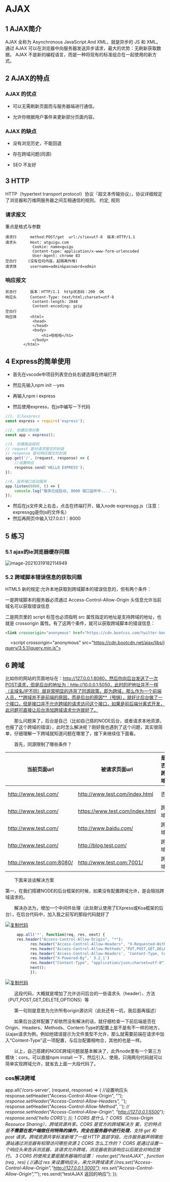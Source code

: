 # AJAX

## 1 AJAX简介

AJAX 全称为 Asynchronous JavaScript And XML，就是异步的 JS 和 XML。
 通过 AJAX 可以在浏览器中向服务器发送异步请求，最大的优势：无刷新获取数据。
 AJAX 不是新的编程语言，而是一种将现有的标准组合在一起使用的新方式。

## 2 AJAX的特点

### AJAX 的优点

- 可以无需刷新页面而与服务器端进行通信。

- 允许你根据用户事件来更新部分页面内容。

### AJAX 的缺点

- 没有浏览历史，不能回退

- 存在跨域问题(同源)

- SEO 不友好

## 3 HTTP

HTTP（hypertext transport protocol）协议『超文本传输协议』，协议详细规定了浏览器和万维网服务器之间互相通信的规则。
约定, 规则

### **请求报文**

重点是格式与参数

    请求行      method:POST/get  url:/s?ie=utf-8  版本:HTTP/1.1 
    请求头      Host: atguigu.com
    			Cookie: name=guigu
    			Content-type: application/x-www-form-urlencoded
    			User-Agent: chrome 83
    空白行		(没有任何内容，起隔离作用)
    请求体      username=admin&password=admin

### **响应报文**

```
状态行      版本：HTTP/1.1  http状态码：200  OK
响应头      Content-Type: text/html;charset=utf-8
			Content-length: 2048
			Content-encoding: gzip
空白行    
响应体      <html>
            <head>
            </head>
            <body>
                <h1>哈哈哈</h1>
            </body>
        </html>
```

## 4 Express的简单使用

- 首先在vscode中项目列表空白处右键选择在终端打开

- 然后先输入npm init --yes

- 再输入npm i express

- 然后使用express，在js中编写一下代码

```javascript
//1. 引入express
const express = require('express');

//2. 创建应用对象
const app = express();

//3. 创建路由规则
// request 是对请求报文的封装
// response 是对响应报文的封装
app.get('/', (request, response) => {
    //设置响应
    response.send('HELLO EXPRESS');
});

//4. 监听端口启动服务
app.listen(8000, () => {
    console.log("服务已经启动, 8000 端口监听中....");
});
```

- 然后在js文件夹上右击，点击在终端打开，输入node expressgg.js（注意：expressgg是你js的文件名）
- 然后再网页中输入127.0.0.1：8000

## 5 练习

### 5.1 ajax的ie浏览器缓存问题

![image-20210319182114949](AJAX.assets/image-20210319182114949.png)

### 5.2 跨域脚本错误信息的获取问题

HTML5 新的规定:允许本地获取到跨域脚本的错误信息的，但有两个条件：

一是跨域脚本的服务器必须通过  Access-Control-Allow-Origin 头信息允许当前域名可以获取错误信息

二是网页里的 script 标签也必须指明 src  属性指定的地址是支持跨域的地址，也就是 crossorigin 属性。有了这两个条件，就可以获取跨域脚本的错误信息：

 

```html
<link crossorigin="anonymous" href="https://cdn.bootcss.com/twitter-bootstrap/3.3.7/css/bootstrap.min.css" rel="stylesheet">
```

    <script crossorigin="anonymous" src="https://cdn.bootcdn.net/ajax/libs/jquery/3.5.1/jquery.min.js"></script>

## 6 跨域

比如你的网站的页面地址在：http://127.0.0.1:8080，然后你向后台发送了一次POST请求，但是后台的地址为：http://10.0.0.1:5050，此时的IP地址并不一样（主域名/IP不同）就非常明显的违背了同源政策，即为跨域，那么作为一个前端人员，**跨域并不是前端的原因，而是后台的原因**（甩锅），就好比后台做了一个接口，但是接口并不允许跨域的请求访问这个接口，如果是前后端分离式开发，此问题可直接让后台添加跨域请求允许就好了。

　　那么问题来了，后台是自己（比如自己搭的NODE后台，或者请求本地资源，也报了这个跨域的错误），此时怎么解决呢？刚好我也遇到了这个问题，其实很简单，仔细理解一下跨域就知道问题在哪里了，接下来继续往下面看。

　　首先，同源限制了哪些条件？

| 当前页面url               | 被请求页面url                   | 是否跨域 | 原因                           |
| ------------------------- | ------------------------------- | -------- | ------------------------------ |
| http://www.test.com/      | http://www.test.com/index.html  | 否       | 同源（协议、域名、端口号相同） |
| http://www.test.com/      | https://www.test.com/index.html | 跨域     | 协议不同（http/https）         |
| http://www.test.com/      | http://www.baidu.com/           | 跨域     | 主域名不同（test/baidu）       |
| http://www.test.com/      | http://blog.test.com/           | 跨域     | 子域名不同（www/blog）         |
| http://www.test.com:8080/ | http://www.test.com:7001/       | 跨域     | 端口号不同（8080/7001）        |

　　下面来谈谈解决方案

第一，在我们搭建NODE的后台框架的时候，如果没有配置跨域允许，是会阻挡跨域请求的。

　　解决办法为，增加一个中间件处理（此处默认使用了EXpress或Koa框架的后台），在后台代码中，加入我之前写的那段代码就好了

[![复制代码](https://common.cnblogs.com/images/copycode.gif)](javascript:void(0);)

```javascript
　　　app.all('*', function(req, res, next) {
　　　res.header("Access-Control-Allow-Origin", "*");
           res.header("Access-Control-Allow-Headers", "X-Requested-With");
           res.header("Access-Control-Allow-Methods","PUT,POST,GET,DELETE,OPTIONS");
           res.header('Access-Control-Allow-Headers', 'Content-Type, Content-Length, Authorization, Accept, X-Requested-With , yourHeaderFeild');
           res.header("X-Powered-By",' 3.2.1')
           res.header("Content-Type", "application/json;charset=utf-8");
           next();
           });
```

[![复制代码](https://common.cnblogs.com/images/copycode.gif)](javascript:void(0);)

 

　　这段代码，大概就是增加了允许访问后台的一些请求头（header）、方法（PUT,POST,GET,DELETE,OPTIONS）等

　　第一句则是意思为允许所有origin源访问（此处还有一坑，我后面再描述）

　　如果后台这样配置了却依然没有解决的话，就仔细检查一下前后端是否在Origin、Headers、Methods、Content-Type的配置上是不是有不一样的地方，以ajax请求为例，例如他错误提示为文件类型不允许，那么就需要前端在请求中加入"Content-Type"这一项配置，与后台配置相吻合，其他的也是一样。

　　以上，自己搭建的NODE跨域问题就基本解决了，此外node里有一个第三方模块：cors，可以直接npm install 一下，然后引入、使用，只用两句代码就可以简单实现跨域允许，就省去上面一大段代码了。

### cos解决跨域

app.all('/cors-server', (request, response) => {
    //设置响应头
    response.setHeader("Access-Control-Allow-Origin", "*");
    response.setHeader("Access-Control-Allow-Headers", '*');
    response.setHeader("Access-Control-Allow-Method", '*');
    // response.setHeader("Access-Control-Allow-Origin", "http://127.0.0.1:5500");
    response.send('hello CORS');
});
1 CORS 是什么？
CORS（Cross-Origin Resource Sharing），跨域资源共享。CORS 是官方的跨域解决方
案，它的特点是**不需要在客户端做任何特殊的操作，完全在服务器中进行处理**，支持 get 和 post 请求。跨域资源共享标准新增了一组 HTTP 首部字段，允许服务器声明哪些源站通过浏览器有权限访问哪些资源
2 CORS 怎么工作的？
CORS 是通过设置一个响应头来告诉浏览器，该请求允许跨域，浏览器收到该响应以后就会对响应放行。
3 CORS 的使用主要是服务器端的设置：
router.get("/testAJAX" , function (req , res) {
//通过 res 来设置响应头，来允许跨域请求
//res.set(“Access-Control-Allow-Origin”,“http://127.0.0.1:3000”); res.set(“Access-Control-Allow-Origin”,"*");
res.send(“testAJAX 返回的响应”);
});

